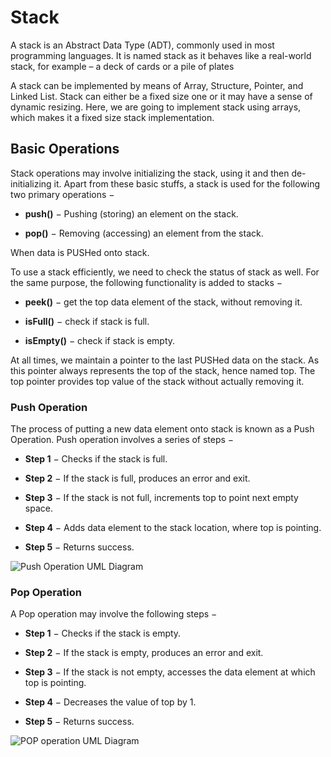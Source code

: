 # Stack

A stack is an Abstract Data Type (ADT), commonly used in most programming languages. It is named stack as it behaves like a real-world stack, for example – a deck of cards or a pile of plates

A stack can be implemented by means of Array, Structure, Pointer, and Linked List. Stack can either be a fixed size one or it may have a sense of dynamic resizing. Here, we are going to implement stack using arrays, which makes it a fixed size stack implementation.

## Basic Operations

Stack operations may involve initializing the stack, using it and then de-initializing it. Apart from these basic stuffs, a stack is used for the following two primary operations −

- __push()__ − Pushing (storing) an element on the stack.

- __pop()__ − Removing (accessing) an element from the stack.

When data is PUSHed onto stack.

To use a stack efficiently, we need to check the status of stack as well. For the same purpose, the following functionality is added to stacks −

- __peek()__ − get the top data element of the stack, without removing it.

- __isFull()__ − check if stack is full.

- __isEmpty()__ − check if stack is empty.

At all times, we maintain a pointer to the last PUSHed data on the stack. As this pointer always represents the top of the stack, hence named top. The top pointer provides top value of the stack without actually removing it.

### Push Operation

The process of putting a new data element onto stack is known as a Push Operation. Push operation involves a series of steps −

- __Step 1__ − Checks if the stack is full.

- __Step 2__ − If the stack is full, produces an error and exit.

- __Step 3__ − If the stack is not full, increments top to point next empty space.

- __Step 4__ − Adds data element to the stack location, where top is pointing.

- __Step 5__ − Returns success.

![Push Operation UML Diagram](https://www.tutorialspoint.com/data_structures_algorithms/images/stack_push_operation.jpg)

### Pop Operation

A Pop operation may involve the following steps −

- __Step 1__ − Checks if the stack is empty.

- __Step 2__ − If the stack is empty, produces an error and exit.

- __Step 3__ − If the stack is not empty, accesses the data element at which top is pointing.

- __Step 4__ − Decreases the value of top by 1.

- __Step 5__ − Returns success.

![POP operation UML Diagram](https://www.tutorialspoint.com/data_structures_algorithms/images/stack_pop_operation.jpg)
